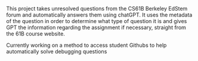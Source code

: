 This project takes unresolved questions from the CS61B Berkeley EdStem forum and automatically answers them using chatGPT.
It uses the metadata of the question in order to determine what type of question it is and gives GPT the information regarding the assignment if necessary, straight from the 61B course website.

Currently working on a method to access student Githubs to help automatically solve debugging questions
